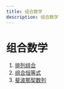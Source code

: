 ```yaml
---
title: 组合数学
description: 组合数学
---
```


# 组合数学

1. [排列组合](./combination.md)
2. [组合恒等式](./combinatorial-identity.md)
3. [斐波那契数列](./fibonacci.md)
